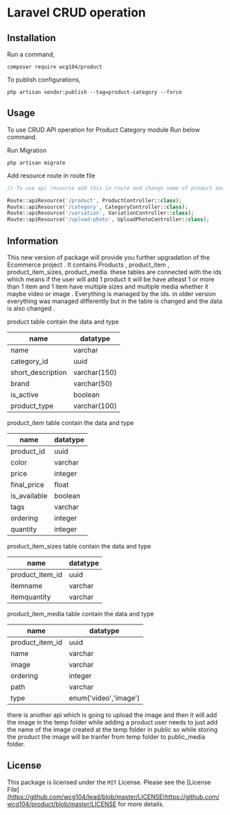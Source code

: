 
Laravel CRUD operation 
======




Installation
-----

Run a command,

```
composer require wcg104/product
```
To publish configurations,

```
php artisan vendor:publish --tag=product-category --force
```


Usage
-----
To use CRUD API operation for Product Category module Run below command.

Run Migration
```
php artisan migrate
```
Add resource route in route file
```php
// To use api resource add this in route and change name of product and category according to your requirement

Route::apiResource('/product', ProductController::class);
Route::apiResource('/category', CategoryController::class);
Route::apiResource('/variation', VariationController::class);
Route::apiResource('/upload-photo', UploadPhotoController::class);
```


Information
-----
This new version of package will provide you further upgradation of the Ecommerce project . It contains Products , product_item , product_item_sizes, product_media.
these tables are connected with the ids which means if the user will add 1 product it will be have atleast 1 or more than 1 item and 1 item have multiple sizes and multiple media whether it maybe video or image . Everything is managed by the ids. in older version everything was managed differently but in the table is changed and the data is also changed . 

 product table contain the data and type 

 | name | datatype | 
| --------------- | --------------- | 
| name | varchar |
| category_id | uuid | 
| short_description | varchar(150) | 
| brand | varchar(50)  | 
| is_active | boolean  | 
| product_type | varchar(100)  | 

 product_item table contain the data and type 

 | name | datatype | 
| --------------- | --------------- | 
| product_id | uuid |
| color | varchar | 
| price | integer | 
| final_price | float  | 
| is_available |  boolean  | 
| tags | varchar | 
| ordering | integer  | 
| quantity | integer  | 

 product_item_sizes table contain the data and type 

 | name | datatype | 
| --------------- | --------------- | 
| product_item_id | uuid |
| itemname | varchar | 
| itemquantity | varchar | 

product_item_media table contain the data and type 

 | name | datatype | 
| --------------- | --------------- | 
| product_item_id | uuid |
| name | varchar | 
| image | varchar | 
| ordering | integer | 
| path | varchar | 
| type | enum('video','image') | 

there is another api which is going to upload the image and then it will add the image in the temp folder while adding a product user needs to just add the name of the image created at the temp folder in public so while storing the product the image will be tranfer from temp folder to public_media folder.

License
-----
This package is licensed under the `MIT` License. Please see the [License File][(https://github.com/wcg104/lead/blob/master/LICENSE)](https://github.com/wcg104/product/blob/master/LICENSE)https://github.com/wcg104/product/blob/master/LICENSE for more details.
